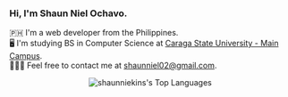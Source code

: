 ### Hi, I'm Shaun Niel Ochavo.

🇵🇭 I'm a web developer from the Philippines. \
🖥️ I'm studying BS in Computer Science at [Caraga State University - Main Campus](https://www.carsu.edu.ph/). \
👨🏻‍💻 Feel free to contact me at [shaunniel02@gmail.com](mailto:shaunniel02@gmail.com).

<!---
<p align="center">
  <img alt="shaunniekins's Streak" src="https://github-readme-streak-stats.herokuapp.com/?user=shaunniekins&theme=radical&hide_border=false">
</p>
---->

<p align="center">
  <img alt="shaunniekins's Top Languages" src="https://github-readme-stats.vercel.app/api/top-langs/?username=shaunniekins&theme=radical&show_icons=true&hide_border=false&layout=compact">
</p>
